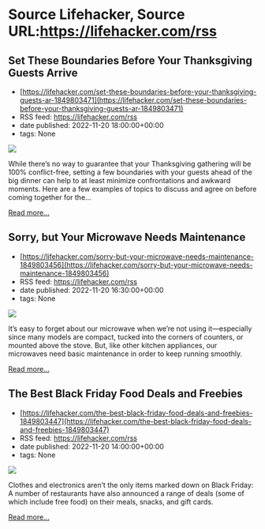 # Source Lifehacker, Source URL:https://lifehacker.com/rss

## Set These Boundaries Before Your Thanksgiving Guests Arrive
 - [https://lifehacker.com/set-these-boundaries-before-your-thanksgiving-guests-ar-1849803471](https://lifehacker.com/set-these-boundaries-before-your-thanksgiving-guests-ar-1849803471)
 - RSS feed: https://lifehacker.com/rss
 - date published: 2022-11-20 18:00:00+00:00
 - tags: None

<img src="https://i.kinja-img.com/gawker-media/image/upload/s--r2w5_dZ7--/c_fit,fl_progressive,q_80,w_636/4f192a9aa9810f8d55507d7f44cb693d.jpg" /><p>While there’s no way to guarantee that your Thanksgiving gathering will be 100% conflict-free, setting a few boundaries with your guests ahead of the big dinner can help to at least minimize confrontations and awkward moments. Here are a few examples of topics to discuss and agree on before coming together for the…</p><p><a href="https://lifehacker.com/set-these-boundaries-before-your-thanksgiving-guests-ar-1849803471">Read more...</a></p>

## Sorry, but Your Microwave Needs Maintenance
 - [https://lifehacker.com/sorry-but-your-microwave-needs-maintenance-1849803456](https://lifehacker.com/sorry-but-your-microwave-needs-maintenance-1849803456)
 - RSS feed: https://lifehacker.com/rss
 - date published: 2022-11-20 16:30:00+00:00
 - tags: None

<img src="https://i.kinja-img.com/gawker-media/image/upload/s--zNCxY0cu--/c_fit,fl_progressive,q_80,w_636/6f40cf0d91fd3bf9931d9cd8fe45463d.jpg" /><p>It’s easy to forget about our microwave when we’re not using it—especially since many models are compact, tucked into the corners of counters, or mounted above the stove. But, like other kitchen appliances, our microwaves need basic maintenance in order to keep running smoothly. </p><p><a href="https://lifehacker.com/sorry-but-your-microwave-needs-maintenance-1849803456">Read more...</a></p>

## The Best Black Friday Food Deals and Freebies
 - [https://lifehacker.com/the-best-black-friday-food-deals-and-freebies-1849803447](https://lifehacker.com/the-best-black-friday-food-deals-and-freebies-1849803447)
 - RSS feed: https://lifehacker.com/rss
 - date published: 2022-11-20 14:00:00+00:00
 - tags: None

<img src="https://i.kinja-img.com/gawker-media/image/upload/s--oCtQ4tkg--/c_fit,fl_progressive,q_80,w_636/352cf12a2aeeb8d80965ac02a32657a0.jpg" /><p>Clothes and electronics aren’t the only items marked down on Black Friday: A number of restaurants have also announced a range of deals (some of which include free food) on their meals, snacks, and gift cards.</p><p><a href="https://lifehacker.com/the-best-black-friday-food-deals-and-freebies-1849803447">Read more...</a></p>
